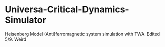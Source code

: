 # Universa-Critical-Dynamics-Simulator

Heisenberg Model (Anti)ferromagnetic system simulation with TWA. Edited 5/9. Weird